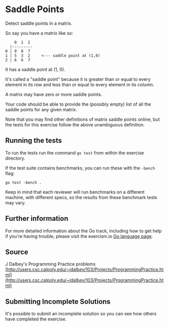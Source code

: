 # Saddle Points

Detect saddle points in a matrix.

So say you have a matrix like so:

```text
    0  1  2
  |---------
0 | 9  8  7
1 | 5  3  2     <--- saddle point at (1,0)
2 | 6  6  7
```

It has a saddle point at (1, 0).

It's called a "saddle point" because it is greater than or equal to
every element in its row and less than or equal to every element in
its column.

A matrix may have zero or more saddle points.

Your code should be able to provide the (possibly empty) list of all the
saddle points for any given matrix.

Note that you may find other definitions of matrix saddle points online,
but the tests for this exercise follow the above unambiguous definition.

## Running the tests

To run the tests run the command `go test` from within the exercise directory.

If the test suite contains benchmarks, you can run these with the `-bench`
flag:

    go test -bench .

Keep in mind that each reviewer will run benchmarks on a different machine, with
different specs, so the results from these benchmark tests may vary.

## Further information

For more detailed information about the Go track, including how to get help if
you're having trouble, please visit the exercism.io [Go language page](http://exercism.io/languages/go/about).

## Source

J Dalbey's Programming Practice problems [http://users.csc.calpoly.edu/~jdalbey/103/Projects/ProgrammingPractice.html](http://users.csc.calpoly.edu/~jdalbey/103/Projects/ProgrammingPractice.html)

## Submitting Incomplete Solutions
It's possible to submit an incomplete solution so you can see how others have completed the exercise.
